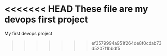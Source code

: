 <<<<<<< HEAD
These file are my devops first project
=======
My first devops project 
>>>>>>> ef3579994a951f264de8f0cdab73d5207f1bbdf5
